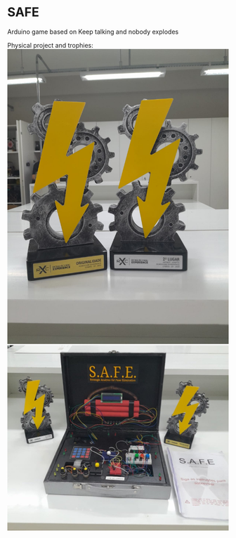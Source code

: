 # SAFE
Arduino game based on Keep talking and nobody explodes 

Physical project and trophies:
![trophies](pics/F4P523qW8AA_1EZ.jpg)
![project](pics/F4P52tHWMAACxgR.jpg)
